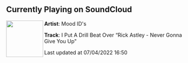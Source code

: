 ## Currently Playing on SoundCloud

[<img align="left" width="100" src="https://i1.sndcdn.com/artworks-VJ9TtYdVa3Y65SHf-ZvuyAw-t500x500.jpg">](https://soundcloud.com/mood_ids/i-put-a-drill-beat-over-rick-astley-never-gonna-give-you-up)

**Artist**: Mood ID's 

**Track**: I Put A Drill Beat Over “Rick Astley - Never Gonna Give You Up"

Last updated at 07/04/2022 16:50
